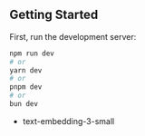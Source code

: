 ## Getting Started

First, run the development server:

```bash
npm run dev
# or
yarn dev
# or
pnpm dev
# or
bun dev
```

- text-embedding-3-small
